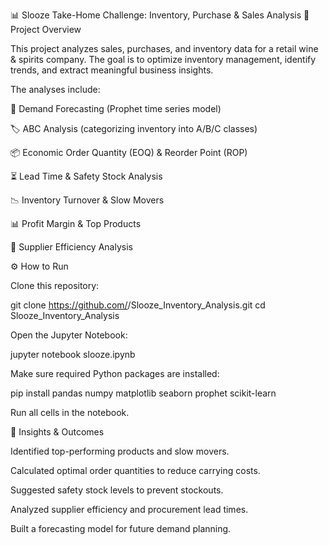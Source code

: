 📊 Slooze Take-Home Challenge: Inventory, Purchase & Sales Analysis
📝 Project Overview

This project analyzes sales, purchases, and inventory data for a retail wine & spirits company.
The goal is to optimize inventory management, identify trends, and extract meaningful business insights.

The analyses include:

🔮 Demand Forecasting (Prophet time series model)

🏷️ ABC Analysis (categorizing inventory into A/B/C classes)

📦 Economic Order Quantity (EOQ) & Reorder Point (ROP)

⏳ Lead Time & Safety Stock Analysis

📉 Inventory Turnover & Slow Movers

📊 Profit Margin & Top Products

🚚 Supplier Efficiency Analysis

⚙️ How to Run

Clone this repository:

git clone https://github.com/<your-username>/Slooze_Inventory_Analysis.git
cd Slooze_Inventory_Analysis


Open the Jupyter Notebook:

jupyter notebook slooze.ipynb


Make sure required Python packages are installed:

pip install pandas numpy matplotlib seaborn prophet scikit-learn


Run all cells in the notebook.


🚀 Insights & Outcomes

Identified top-performing products and slow movers.

Calculated optimal order quantities to reduce carrying costs.

Suggested safety stock levels to prevent stockouts.

Analyzed supplier efficiency and procurement lead times.

Built a forecasting model for future demand planning.
